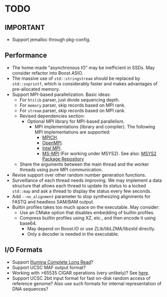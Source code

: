 # TODO

## IMPORTANT

- Support jemalloc through pkg-config.

## Performance

- The home-made "asynchronous IO" may be inefficient in SSDs. May consider refactor into Boost.ASIO.
- The massive use of `std::stringstream` should be replaced by `std::snprintf`, which is considerably faster and makes advantages of pre-allocated memory.
- Support MPI-based parallelization. Basic ideas:
  - For `htslib` parser, just divide sequencing depth.
  - For `memory` parser, skip records based on MPI rank.
  - For `stream` parser, skip records based on MPI rank.
  - Revised dependencies section:
    - Optional MPI library for MPI-based parallelism.
      - MPI implementations (library and compiler). The following MPI implementations are supported:
        - [MPICH](https://www.mpich.org/).
        - [OpenMPI](https://www.open-mpi.org/).
        - [Intel MPI](https://www.intel.com/content/www/us/en/developer/tools/oneapi/mpi-library.html).
        - [MS-MPI](https://learn.microsoft.com/en-us/message-passing-interface/microsoft-mpi) (For working under MSYS2). See also: [MSYS2 Package Repository](https://packages.msys2.org/packages/mingw-w64-x86_64-msmpi)
  - Share the arguments between the main thread and the worker threads using pure MPI communication.
- Revise support over other random number generation functions.
- Surveillance of each thread needs improving. We may implement a data structure that allows each thread to update its status to a locked `std::map` and ask a thread to display the status every few seconds.
- Add `--no_alignment` parameter to stop synthesizing alignments for FASTQ and headless SAM/BAM output.
- Builtin profiles takes too much space on the executable. May consider:
  - Use an CMake option that disables embedding of builtin profiles.
  - Compress builtin profiles using XZ, etc., and then encode it using base64.
    - May depend on Boost.IO or use ZLib/libLZMA/libzstd directly.
    - Only a decoder is needed in the executable.

## I/O Formats

- Support [Illumina Complete Long Read](https://www.illumina.com/products/by-brand/complete-long-reads-portfolio.html)?
- Support UCSC MAF output format?
- Working with >65535 CIGAR operations (very unlikely)? See [here](https://github.com/lh3/minimap2?tab=readme-ov-file#working-with-65535-cigar-operations).
- Support UCSC 2bit input format for fast on-disk random access of reference genome? Also use such formats for internal representation of DNA sequences?
